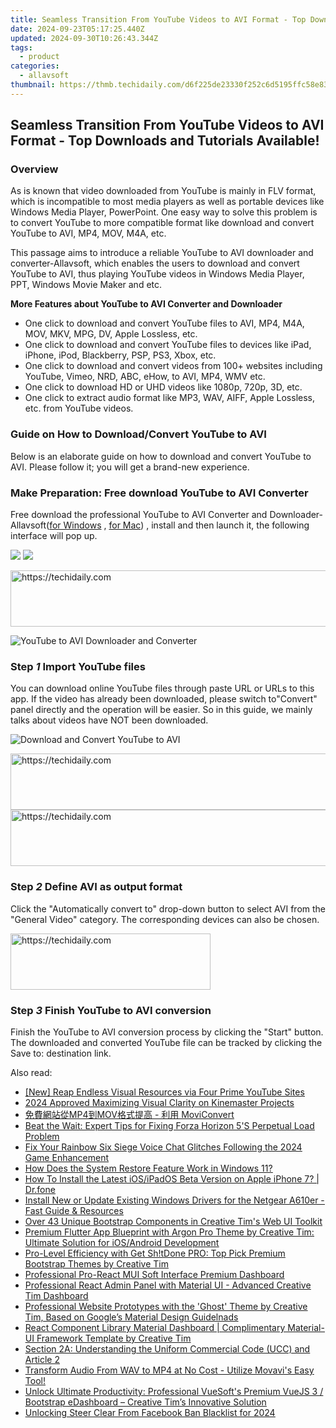 ```yaml
---
title: Seamless Transition From YouTube Videos to AVI Format - Top Downloads and Tutorials Available!
date: 2024-09-23T05:17:25.440Z
updated: 2024-09-30T10:26:43.344Z
tags:
  - product
categories:
  - allavsoft
thumbnail: https://thmb.techidaily.com/d6f225de23330f252c6d5195ffc58e836dfeb5e08b530725208b4f5fec9ae8dd.JPG
---
```


## Seamless Transition From YouTube Videos to AVI Format - Top Downloads and Tutorials Available!

### Overview

As is known that video downloaded from YouTube is mainly in FLV format, which is incompatible to most media players as well as portable devices like Windows Media Player, PowerPoint. One easy way to solve this problem is to convert YouTube to more compatible format like download and convert YouTube to AVI, MP4, MOV, M4A, etc.

This passage aims to introduce a reliable YouTube to AVI downloader and converter-Allavsoft, which enables the users to download and convert YouTube to AVI, thus playing YouTube videos in Windows Media Player, PPT, Windows Movie Maker and etc.

**More Features about YouTube to AVI Converter and Downloader**

* One click to download and convert YouTube files to AVI, MP4, M4A, MOV, MKV, MPG, DV, Apple Lossless, etc.
* One click to download and convert YouTube files to devices like iPad, iPhone, iPod, Blackberry, PSP, PS3, Xbox, etc.
* One click to download and convert videos from 100+ websites including YouTube, Vimeo, NRD, ABC, eHow, to AVI, MP4, WMV etc.
* One click to download HD or UHD videos like 1080p, 720p, 3D, etc.
* One click to extract audio format like MP3, WAV, AIFF, Apple Lossless, etc. from YouTube videos.

### Guide on How to Download/Convert YouTube to AVI

Below is an elaborate guide on how to download and convert YouTube to AVI. Please follow it; you will get a brand-new experience.

### Make Preparation: Free download YouTube to AVI Converter

Free download the professional YouTube to AVI Converter and Downloader- Allavsoft([for Windows](https://tools.techidaily.com/allavsoft/products/) , [for Mac](https://tools.techidaily.com/allavsoft/products/)) , install and then launch it, the following interface will pop up.

[![](https://www.allavsoft.com/how-to/../images/how-to/free-download-win.jpg)](https://tools.techidaily.com/allavsoft/products/) [![](https://www.allavsoft.com/how-to/../images/how-to/free-download-mac.jpg)](https://tools.techidaily.com/allavsoft/products/)

<!-- affiliate ads begin -->
<a href="https://dhgate.sjv.io/c/5597632/1186864/12108" target="_top" id="1186864">
  <img src="//a.impactradius-go.com/display-ad/12108-1186864" border="0" alt="https://techidaily.com" width="728" height="90"/>
</a>
<img height="0" width="0" src="https://dhgate.sjv.io/i/5597632/1186864/12108" style="position:absolute;visibility:hidden;" border="0" />
<!-- affiliate ads end -->

![YouTube to AVI Downloader and Converter](https://www.allavsoft.com/how-to/../images/allavsoft/screen-shot-600.jpg)

### Step _1_ Import YouTube files

You can download online YouTube files through paste URL or URLs to this app. If the video has already been downloaded, please switch to"Convert" panel directly and the operation will be easier. So in this guide, we mainly talks about videos have NOT been downloaded.

![Download and Convert YouTube to AVI](https://www.allavsoft.com/how-to/../images/how-to/convert-youtube-to-avi/download-convert-youtube-to-avi.jpg)

<!-- affiliate ads begin -->
<a href="https://appsumo.8odi.net/c/5597632/2068411/7443" target="_top" id="2068411">
  <img src="//a.impactradius-go.com/display-ad/7443-2068411" border="0" alt="https://techidaily.com" width="728" height="90"/>
</a>
<img height="0" width="0" src="https://appsumo.8odi.net/i/5597632/2068411/7443" style="position:absolute;visibility:hidden;" border="0" />
<!-- affiliate ads end -->

<!-- affiliate ads begin -->
<a href="https://zebaoaffiliateprogram.pxf.io/c/5597632/2137975/21526" target="_top" id="2137975">
  <img src="//a.impactradius-go.com/display-ad/21526-2137975" border="0" alt="https://techidaily.com" width="728" height="90"/>
</a>
<img height="0" width="0" src="https://zebaoaffiliateprogram.pxf.io/i/5597632/2137975/21526" style="position:absolute;visibility:hidden;" border="0" />
<!-- affiliate ads end -->

### Step _2_ Define AVI as output format

Click the "Automatically convert to" drop-down button to select AVI from the "General Video" category. The corresponding devices can also be chosen.

<!-- affiliate ads begin -->
<a href="https://bluettius.sjv.io/c/5597632/2139117/17108" target="_top" id="2139117">
  <img src="//a.impactradius-go.com/display-ad/17108-2139117" border="0" alt="https://techidaily.com" width="320" height="90"/>
</a>
<img height="0" width="0" src="https://bluettius.sjv.io/i/5597632/2139117/17108" style="position:absolute;visibility:hidden;" border="0" />
<!-- affiliate ads end -->

### Step _3_ Finish YouTube to AVI conversion

Finish the YouTube to AVI conversion process by clicking the "Start" button. The downloaded and converted YouTube file can be tracked by clicking the Save to: destination link.

<ins class="adsbygoogle"
     style="display:block"
     data-ad-format="autorelaxed"
     data-ad-client="ca-pub-7571918770474297"
     data-ad-slot="1223367746"></ins>

<ins class="adsbygoogle"
     style="display:block"
     data-ad-client="ca-pub-7571918770474297"
     data-ad-slot="8358498916"
     data-ad-format="auto"
     data-full-width-responsive="true"></ins>

<span class="atpl-alsoreadstyle">Also read:</span>
<div><ul>
<li><a href="https://youtube-help.techidaily.com/new-reap-endless-visual-resources-via-four-prime-youtube-sites/"><u>[New] Reap Endless Visual Resources via Four Prime YouTube Sites</u></a></li>
<li><a href="https://extra-guidance.techidaily.com/2024-approved-maximizing-visual-clarity-on-kinemaster-projects/"><u>2024 Approved Maximizing Visual Clarity on Kinemaster Projects</u></a></li>
<li><a href="https://eaxpv-info.techidaily.com/mp4mov-moviconvert/"><u>免費網站從MP4到MOV格式提高 - 利用 MoviConvert</u></a></li>
<li><a href="https://program-issues.techidaily.com/beat-the-wait-expert-tips-for-fixing-forza-horizon-5s-perpetual-load-problem/"><u>Beat the Wait: Expert Tips for Fixing Forza Horizon 5'S Perpetual Load Problem</u></a></li>
<li><a href="https://sound-issues.techidaily.com/fix-your-rainbow-six-siege-voice-chat-glitches-following-the-2024-game-enhancement/"><u>Fix Your Rainbow Six Siege Voice Chat Glitches Following the 2024 Game Enhancement</u></a></li>
<li><a href="https://win-forum.techidaily.com/how-does-the-system-restore-feature-work-in-windows-11/"><u>How Does the System Restore Feature Work in Windows 11?</u></a></li>
<li><a href="https://techidaily.com/how-to-install-the-latest-iosipados-beta-version-on-apple-iphone-7-drfone-by-drfone-ios-system-repair-ios-system-repair/"><u>How To Install the Latest iOS/iPadOS Beta Version on Apple iPhone 7? | Dr.fone</u></a></li>
<li><a href="https://driver-download.techidaily.com/install-new-or-update-existing-windows-drivers-for-the-netgear-a610er-fast-guide-and-resources/"><u>Install New or Update Existing Windows Drivers for the Netgear A610er - Fast Guide & Resources</u></a></li>
<li><a href="https://fox-shield.techidaily.com/over-43-unique-bootstrap-components-in-creative-tims-web-ui-toolkit/"><u>Over 43 Unique Bootstrap Components in Creative Tim's Web UI Toolkit</u></a></li>
<li><a href="https://fox-shield.techidaily.com/premium-flutter-app-blueprint-with-argon-pro-theme-by-creative-tim-ultimate-solution-for-iosandroid-development/"><u>Premium Flutter App Blueprint with Argon Pro Theme by Creative Tim: Ultimate Solution for iOS/Android Development</u></a></li>
<li><a href="https://fox-shield.techidaily.com/pro-level-efficiency-with-get-shtdone-pro-top-pick-premium-bootstrap-themes-by-creative-tim/"><u>Pro-Level Efficiency with Get Sh!tDone PRO: Top Pick Premium Bootstrap Themes by Creative Tim</u></a></li>
<li><a href="https://fox-shield.techidaily.com/professional-pro-react-mui-soft-interface-premium-dashboard/"><u>Professional Pro-React MUI Soft Interface Premium Dashboard</u></a></li>
<li><a href="https://fox-shield.techidaily.com/professional-react-admin-panel-with-material-ui-advanced-creative-tim-dashboard/"><u>Professional React Admin Panel with Material UI - Advanced Creative Tim Dashboard</u></a></li>
<li><a href="https://fox-shield.techidaily.com/professional-website-prototypes-with-the-ghost-theme-by-creative-tim-based-on-googles-material-design-guidelnads/"><u>Professional Website Prototypes with the 'Ghost' Theme by Creative Tim, Based on Google’s Material Design Guidelnads</u></a></li>
<li><a href="https://fox-shield.techidaily.com/react-component-library-material-dashboard-complimentary-material-ui-framework-template-by-creative-tim/"><u>React Component Library Material Dashboard | Complimentary Material-UI Framework Template by Creative Tim</u></a></li>
<li><a href="https://fox-shield.techidaily.com/section-2a-understanding-the-uniform-commercial-code-ucc-and-article-2/"><u>Section 2A: Understanding the Uniform Commercial Code (UCC) and Article 2</u></a></li>
<li><a href="https://technical-tips.techidaily.com/transform-audio-from-wav-to-mp4-at-no-cost-utilize-movavis-easy-tool/"><u>Transform Audio From WAV to MP4 at No Cost - Utilize Movavi's Easy Tool!</u></a></li>
<li><a href="https://fox-shield.techidaily.com/unlock-ultimate-productivity-professional-vuesofts-premium-vuejs-3-bootstrap-edashboard-creative-tims-innovative-solution/"><u>Unlock Ultimate Productivity: Professional VueSoft's Premium VueJS 3 / Bootstrap eDashboard – Creative Tim’s Innovative Solution</u></a></li>
<li><a href="https://facebook-video-content.techidaily.com/unlocking-steer-clear-from-facebook-ban-blacklist-for-2024/"><u>Unlocking Steer Clear From Facebook Ban Blacklist for 2024</u></a></li>
</ul></div>

